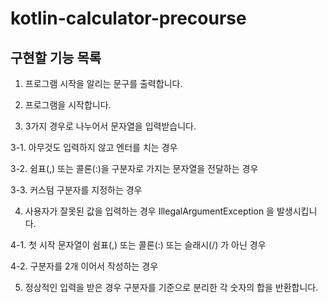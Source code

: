 # kotlin-calculator-precourse

구현할 기능 목록
---
1.  프로그램 시작을 알리는 문구를 출력합니다.

2.  프로그램을 시작합니다.

3.  3가지 경우로 나누어서 문자열을 입력받습니다.

   3-1. 아무것도 입력하지 않고 엔터를 치는 경우 

   3-2. 쉼표(,) 또는 콜론(:)을 구분자로 가지는 문자열을 전달하는 경우

   3-3. 커스텀 구분자를 지정하는 경우

4.  사용자가 잘못된 값을 입력하는 경우 IllegalArgumentException 을 발생시킵니다.

   4-1. 첫 시작 문자열이 쉼표(,) 또는 콜론(:) 또는 슬래시(/) 가 아닌 경우

   4-2. 구분자를 2개 이어서 작성하는 경우

5. 정상적인 입력을 받은 경우 구분자를 기준으로 분리한 각 숫자의 합을 반환합니다.
